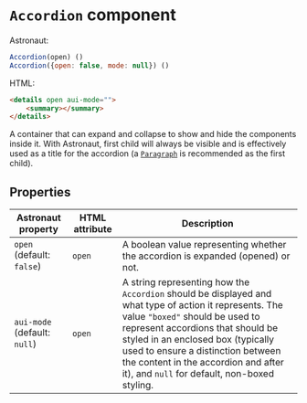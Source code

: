 # `Accordion` component
Astronaut:
```javascript
Accordion(open) ()
Accordion({open: false, mode: null}) ()
```

HTML:
```html
<details open aui-mode="">
    <summary></summary>
</details>
```

A container that can expand and collapse to show and hide the components inside it. With Astronaut, first child will always be visible and is effectively used as a title for the accordion (a [`Paragraph`](reference/components/paragraph.md) is recommended as the first child).

## Properties
| Astronaut property | HTML attribute | Description |
|---|---|---|
|`open` (default: `false`) | `open` | A boolean value representing whether the accordion is expanded (opened) or not. |
|`aui-mode` (default: `null`) | `open` | A string representing how the `Accordion` should be displayed and what type of action it represents. The value `"boxed"` should be used to represent accordions that should be styled in an enclosed box (typically used to ensure a distinction between the content in the accordion and after it), and `null` for default, non-boxed styling. |